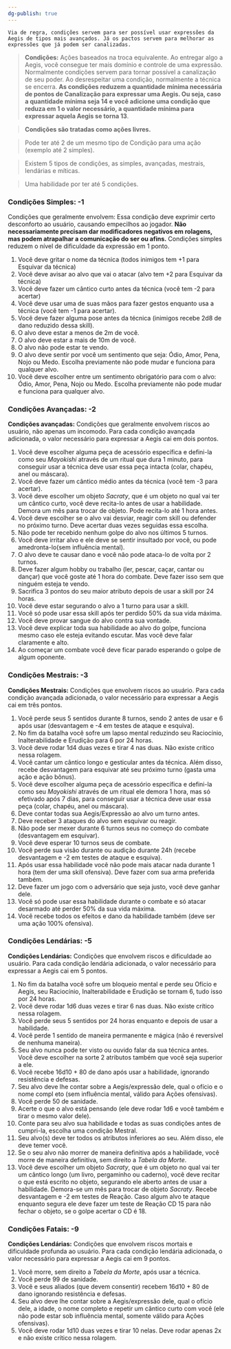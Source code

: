 ```yaml
---
dg-publish: true
---
```




 ```
Via de regra, condições servem para ser possível usar expressões da Aegis de tipos mais avançados. Já os pactos servem para melhorar as expressões que já podem ser canalizadas.  
```

>**Condições:** Ações baseados na troca equivalente. Ao entregar algo a Aegis, você consegue ter mais domínio e controle de uma expressão. Normalmente condições servem para tornar possível a canalização de seu poder. Ao desrespeitar uma condição, normalmente a técnica se encerra. **As condições reduzem a quantidade mínima necessária de pontos de Canalização para expressar uma Aegis. Ou seja, caso a quantidade mínima seja 14 e você adicione uma condição que reduza em 1 o valor necessário, a quantidade mínima para expressar aquela Aegis se torna 13**.

>**Condições são tratadas como ações livres.**

>Pode ter até 2 de um mesmo tipo de Condição para uma ação (exemplo até 2 simples).

>Existem 5 tipos de condições, as simples, avançadas, mestrais, lendárias e míticas.

>Uma habilidade por ter até 5 condições.


### **Condições Simples:** -1
Condições que geralmente envolvem: Essa condição deve exprimir certo desconforto ao usuário, causando empecilhos ao jogador. **Não necessariamente precisam dar modificadores negativos em rolagens, mas podem atrapalhar a comunicação do ser ou afins.** Condições simples reduzem o nível de dificuldade da expressão em 1 ponto. 

1. Você deve gritar o nome da técnica (todos inimigos tem +1 para Esquivar da técnica)
2. Você deve avisar ao alvo que vai o atacar (alvo tem +2 para Esquivar da técnica)
3. Você deve fazer um cântico curto antes da técnica (você tem -2 para acertar)
4. Você deve usar uma de suas mãos para fazer gestos enquanto usa a técnica (você tem -1 para acertar).
5. Você deve fazer alguma pose antes da técnica (inimigos recebe 2d8 de dano reduzido dessa skill).
6. O alvo deve estar a menos de 2m de você.
7. O alvo deve estar a mais de 10m de você.
8. O alvo não pode estar te vendo.
9. O alvo deve sentir por você um sentimento que seja: Ódio, Amor, Pena, Nojo ou Medo. Escolha previamente não pode mudar e funciona para qualquer alvo.
10. Você deve escolher entre um sentimento obrigatório para com o alvo: Ódio, Amor, Pena, Nojo ou Medo. Escolha previamente não pode mudar e funciona para qualquer alvo.

### **Condições Avançadas**: -2
**Condições avançadas:** Condições que geralmente envolvem riscos ao usuário, não apenas um incomodo. Para cada condição avançada adicionada, o valor necessário para expressar a Aegis cai em dois pontos.

1. Você deve escolher alguma peça de acessório específica e defini-la como seu *Mayokishi* através de um ritual que dura 1 minuto,  para conseguir usar a técnica deve usar essa peça intacta (colar, chapéu, anel ou máscara).
2. Você deve fazer um cântico médio antes da técnica (você tem -3 para acertar).
3. Você deve escolher um objeto *Sacraty*, que é um objeto no qual vai ter um cântico curto, você deve recita-lo antes de usar a habilidade. Demora um mês para trocar de objeto. Pode recita-lo até 1 hora antes.
4. Você deve escolher se o alvo vai desviar, reagir com skill ou defender no próximo turno. Deve acertar duas vezes seguidas essa escolha.
5. Não pode ter recebido nenhum golpe do alvo nos últimos 5 turnos.
6. Você deve irritar alvo e ele deve se sentir insultado por você, ou pode amedronta-lo(sem influência mental).
7. O alvo deve te causar dano e você não pode ataca-lo de volta por 2 turnos. 
8. Deve fazer algum hobby ou trabalho (ler, pescar, caçar, cantar ou dançar) que você goste até 1 hora do combate. Deve fazer isso sem que ninguém esteja te vendo.
9. Sacrifica 3 pontos do seu maior atributo depois de usar a skill por 24 horas.
10. Você deve estar segurando o alvo a 1 turno para usar a skill.
11. Você só pode usar essa skill após ter perdido 50% da sua vida máxima.
12. Você deve provar sangue do alvo contra sua vontade.
13. Você deve explicar toda sua habilidade ao alvo do golpe, funciona mesmo caso ele esteja evitando escutar. Mas você deve falar claramente e alto.
14. Ao começar um combate você deve ficar parado esperando o golpe de algum oponente.

### **Condições Mestrais:** -3
**Condições Mestrais:** Condições que envolvem riscos ao usuário. Para cada condição avançada adicionada, o valor necessário para expressar a Aegis cai em três pontos.

1. Você perde seus 5 sentidos durante 8 turnos, sendo 2 antes de usar e 6 após usar (desvantagem e -4 em testes de ataque e esquiva).
2. No fim da batalha você sofre um lapso mental reduzindo seu Raciocínio, Inalterabilidade e Erudição para 6 por 24 horas.
3. Você deve rodar 1d4 duas vezes e tirar 4 nas duas. Não existe crítico nessa rolagem.
4. Você cantar um cântico longo e gesticular antes da técnica. Além disso, recebe desvantagem para esquivar até seu próximo turno (gasta uma ação e ação bônus).
5. Você deve escolher alguma peça de acessório específica e defini-la como seu *Mayokishi* através de um ritual ele demora 1 hora, mas só efetivado após 7 dias, para conseguir usar a técnica deve usar essa peça (colar, chapéu, anel ou máscara).
6. Deve contar todas sua Aegis/Expressão ao alvo um turno antes.
7. Deve receber 3 ataques do alvo sem esquivar ou reagir.
8. Não pode ser mexer durante 6 turnos seus no começo do combate (desvantagem em esquivar).
9. Você deve esperar 10 turnos seus de combate.
10. Você perde sua visão durante ou audição durante 24h (recebe desvantagem e -2 em testes de ataque e esquiva).
11. Após usar essa habilidade você não pode mais atacar nada durante 1 hora (tem der uma skill ofensiva). Deve fazer com sua arma preferida também.
12. Deve fazer um jogo com o adversário que seja justo, você deve ganhar dele.
13. Você só pode usar essa habilidade durante o combate e só atacar desarmado até perder 50% da sua vida máxima.
14. Você recebe todos os efeitos e dano da habilidade também (deve ser uma ação 100% ofensiva).


### **Condições Lendárias:** -5
**Condições Lendárias:** Condições que envolvem riscos e dificuldade ao usuário. Para cada condição lendária adicionada, o valor necessário para expressar a Aegis cai em 5 pontos.

1. No fim da batalha você sofre um bloqueio mental e perde seu Ofício e Aegis, seu Raciocínio, Inalterabilidade e Erudição se tornam 6, tudo isso por 24 horas.
2. Você deve rodar 1d6 duas vezes e tirar 6 nas duas. Não existe crítico nessa rolagem.
3. Você perde seus 5 sentidos por 24 horas enquanto e depois de usar a habilidade.
4. Você perde 1 sentido de maneira permanente e mágica (não é reversível de nenhuma maneira).
5. Seu alvo nunca pode ter visto ou ouvido falar da sua técnica antes. Você deve escolher na sorte 2 atributos também que você seja superior a ele.
6. Você recebe 16d10 + 80 de dano após usar a habilidade, ignorando resistência e defesas.
7. Seu alvo deve lhe contar sobre a Aegis/expressão dele, qual o ofício e o nome compl  eto (sem influência mental, válido para Ações ofensivas).
8. Você perde 50 de sanidade.
9. Acerte o que o alvo está pensando (ele deve rodar 1d6 e você também e tirar o mesmo valor dele).
10. Conte para seu alvo sua habilidade e todas as suas condições antes de cumpri-la, escolha uma condição Mestral.
11. Seu alvo(s) deve ter todos os atributos inferiores ao seu. Além disso, ele deve temer você. 
12. Se o seu alvo não morrer de maneira definitiva após a habilidade, você morre de maneira definitiva, sem direito a *Tabela da Morte*.
13. Você deve escolher um objeto *Sacraty*, que é um objeto no qual vai ter um cântico longo (um livro, pergaminho ou caderno), você deve recitar o que está escrito no objeto, segurando ele aberto antes de usar a habilidade. Demora-se um mês para trocar de objeto *Sacraty*. Recebe desvantagem e -2 em testes de Reação. Caso algum alvo te ataque enquanto segura ele deve fazer um teste de Reação CD 15 para não fechar o objeto, se o golpe acertar o CD é 18.

### **Condições Fatais:** -9
**Condições Lendárias:** Condições que envolvem riscos mortais e dificuldade profunda ao usuário. Para cada condição lendária adicionada, o valor necessário para expressar a Aegis cai em 9 pontos.

1. Você morre, sem direito a *Tabela da Morte*, após usar a técnica.
2. Você perde 99 de sanidade.
3. Você e seus aliados (que devem consentir) recebem 16d10 + 80 de dano ignorando resistência e defesas.
4. Seu alvo deve lhe contar sobre a Aegis/expressão dele, qual o ofício dele, a idade, o nome completo e repetir um cântico curto com você (ele não pode estar sob influência mental, somente válido para Ações ofensivas).
5. Você deve rodar 1d10 duas vezes e tirar 10 nelas. Deve rodar apenas 2x e não existe crítico nessa rolagem. 
